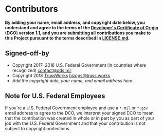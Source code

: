 # Contributors

**By adding your name, email address, and copyright date below, you understand and agree to the terms of the [Developer's Certificate of Origin](https://developercertificate.org) (DCO) version 1.1, and you are submitting all contributions you make to this Project pursuant to the terms described in [LICENSE.md][license].**

## Signed-off-by

- Copyright 2017–2018 U.S. Federal Government (in countries where recognized) contact@dds.mil
- Copyright 2018 [TrussWorks](https://truss.works) bizops@truss.works
- _Add the copyright date, your name, and email address here._

## Note for U.S. Federal Employees

If you're a U.S. Federal Government employee and use a `*.mil` or `*.gov` email address to agree to the DCO, we interpret your signed DCO to mean that the contribution was created in whole or in part by you as part of your job with the U.S. Federal Government and that your contribution is not subject to copyright protections.

[license]: https://github.com/transcom/mymove/blob/master/LICENSE.md
